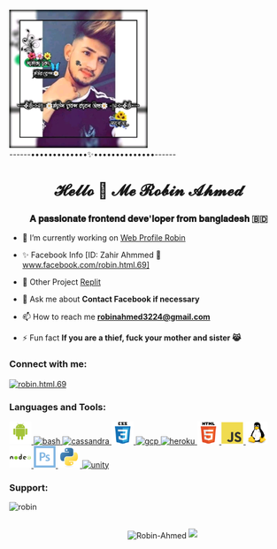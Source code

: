 <img src="robinfb.jpg" alt="robinXhmed" width="250" height="250"><br>
  ------•••••••••••••✨••••••••••••••------
<h1 align="center">𝓗𝓮𝓵𝓵𝓸 👋 𝓜𝓮 𝓡𝓸𝓫𝓲𝓷 𝓐𝓱𝓶𝓮𝓭</h1>
<h3 align="center">
𝐀 𝐩𝐚𝐬𝐬𝐢𝐨𝐧𝐚𝐭𝐞 𝐟𝐫𝐨𝐧𝐭𝐞𝐧𝐝 𝐝𝐞𝐯𝐞'𝐥𝐨𝐩𝐞𝐫 𝐟𝐫𝐨𝐦 𝐛𝐚𝐧𝐠𝐥𝐚𝐝𝐞𝐬𝐡 🇧🇩</h3>

- 🔭 I’m currently working on [Web Profile Robin](https://robin-ahmed.github.io/)

- ✨ Facebook Info [ID: Zahir Ahmmed 🔖 www.facebook.com/robin.html.69]

- 🤝 Other Project [Replit](https://replit.com/@robinXhmed)

- 💬 Ask me about **Contact Facebook if necessary**

- 📫 How to reach me **robinahmed3224@gmail.com**

- ⚡ Fun fact **If you are a thief, fuck your mother and sister 😹**

<h3 align="left">Connect with me:</h3>
<p align="left">
<a href="https://fb.com/robin.html.69" target="blank"><img align="center" src="https://raw.githubusercontent.com/rahuldkjain/github-profile-readme-generator/master/src/images/icons/Social/facebook.svg" alt="robin.html.69" height="30" width="40" /></a>
</p>

<h3 align="left">Languages and Tools:</h3>
<p align="left"> <a href="https://developer.android.com" target="_blank" rel="noreferrer"> <img src="https://raw.githubusercontent.com/devicons/devicon/master/icons/android/android-original-wordmark.svg" alt="android" width="40" height="40"/> </a> <a href="https://www.gnu.org/software/bash/" target="_blank" rel="noreferrer"> <img src="https://www.vectorlogo.zone/logos/gnu_bash/gnu_bash-icon.svg" alt="bash" width="40" height="40"/> </a> <a href="https://cassandra.apache.org/" target="_blank" rel="noreferrer"> <img src="https://www.vectorlogo.zone/logos/apache_cassandra/apache_cassandra-icon.svg" alt="cassandra" width="40" height="40"/> </a> <a href="https://www.w3schools.com/css/" target="_blank" rel="noreferrer"> <img src="https://raw.githubusercontent.com/devicons/devicon/master/icons/css3/css3-original-wordmark.svg" alt="css3" width="40" height="40"/> </a> <a href="https://cloud.google.com" target="_blank" rel="noreferrer"> <img src="https://www.vectorlogo.zone/logos/google_cloud/google_cloud-icon.svg" alt="gcp" width="40" height="40"/> </a> <a href="https://heroku.com" target="_blank" rel="noreferrer"> <img src="https://www.vectorlogo.zone/logos/heroku/heroku-icon.svg" alt="heroku" width="40" height="40"/> </a> <a href="https://www.w3.org/html/" target="_blank" rel="noreferrer"> <img src="https://raw.githubusercontent.com/devicons/devicon/master/icons/html5/html5-original-wordmark.svg" alt="html5" width="40" height="40"/> </a> <a href="https://developer.mozilla.org/en-US/docs/Web/JavaScript" target="_blank" rel="noreferrer"> <img src="https://raw.githubusercontent.com/devicons/devicon/master/icons/javascript/javascript-original.svg" alt="javascript" width="40" height="40"/> </a> <a href="https://www.linux.org/" target="_blank" rel="noreferrer"> <img src="https://raw.githubusercontent.com/devicons/devicon/master/icons/linux/linux-original.svg" alt="linux" width="40" height="40"/> </a> <a href="https://nodejs.org" target="_blank" rel="noreferrer"> <img src="https://raw.githubusercontent.com/devicons/devicon/master/icons/nodejs/nodejs-original-wordmark.svg" alt="nodejs" width="40" height="40"/> </a> <a href="https://www.photoshop.com/en" target="_blank" rel="noreferrer"> <img src="https://raw.githubusercontent.com/devicons/devicon/master/icons/photoshop/photoshop-line.svg" alt="photoshop" width="40" height="40"/> </a> <a href="https://www.python.org" target="_blank" rel="noreferrer"> <img src="https://raw.githubusercontent.com/devicons/devicon/master/icons/python/python-original.svg" alt="python" width="40" height="40"/> </a> <a href="https://unity.com/" target="_blank" rel="noreferrer"> <img src="https://www.vectorlogo.zone/logos/unity3d/unity3d-icon.svg" alt="unity" width="40" height="40"/> </a> </p>

<h3 align="left">Support:</h3>
<p><a href="https://ko-fi.com/robin"> <img align="left" src="https://cdn.ko-fi.com/cdn/kofi3.png?v=3" height="50" width="210" alt="robin" /></a></p><br><br>
<div>
<p>&nbsp;<img align="center" src="https://github-readme-stats.vercel.app/api?username=Robin-Ahmed&show_icons=true&locale=en" alt="Robin-Ahmed"&theme=tokyonight />
 <img height="center" src="https://github-readme-stats.vercel.app/api/top-langs/?username=tas33n&layout=compact&langs_count=7&theme=tokyonight">
</p>
</div>
